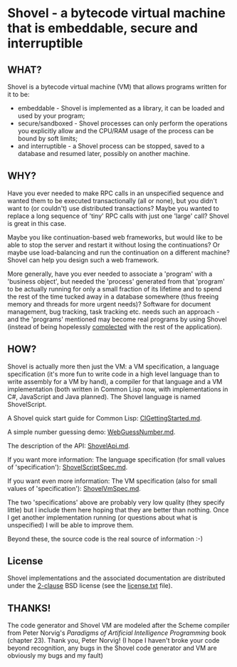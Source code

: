 <!-- -*- markdown -*- -->

# Shovel - a bytecode virtual machine that is embeddable, secure and interruptible

## WHAT?

Shovel is a bytecode virtual machine (VM) that allows programs written
for it to be:

 * embeddable - Shovel is implemented as a library, it can be loaded
   and used by your program;
 * secure/sandboxed - Shovel processes can only perform the operations
   you explicitly allow and the CPU/RAM usage of the process can be
   bound by soft limits;
 * and interruptible - a Shovel process can be stopped, saved to a
   database and resumed later, possibly on another machine.
   
## WHY?

Have you ever needed to make RPC calls in an unspecified sequence and
wanted them to be executed transactionally (all or none), but you
didn't want to (or couldn't) use distributed transactions?  Maybe you
wanted to replace a long sequence of 'tiny' RPC calls with just one
'large' call? Shovel is great in this case.

Maybe you like continuation-based web frameworks, but would like to be
able to stop the server and restart it without losing the
continuations? Or maybe use load-balancing and run the continuation on
a different machine? Shovel can help you design such a web framework.

More generally, have you ever needed to associate a 'program' with a
'business object', but needed the 'process' generated from that
'program' to be actually running for only a small fraction of its
lifetime and to spend the rest of the time tucked away in a database
somewhere (thus freeing memory and threads for more urgent needs)?
Software for document management, bug tracking, task tracking
etc. needs such an approach - and the 'programs' mentioned may become
real programs by using Shovel (instead of being hopelessly
[complected](http://www.infoq.com/presentations/Simple-Made-Easy) with
the rest of the application).

## HOW?

Shovel is actually more then just the VM: a VM specification, a
language specification (it's more fun to write code in a high level
language than to write assembly for a VM by hand), a compiler for that
language and a VM implementation (both written in Common Lisp now,
with implementations in C#, JavaScript and Java planned). The Shovel
language is named ShovelScript.

A Shovel quick start guide for Common Lisp:
[ClGettingStarted.md](ClGettingStarted.md).

A simple number guessing demo: [WebGuessNumber.md](WebGuessNumber.md).

The description of the API: [ShovelApi.md](ShovelApi.md).

If you want more information: The language specification (for small
values of 'specification'): [ShovelScriptSpec.md](ShovelScriptSpec.md).

If you want even more information: The VM specification (also for
small values of 'specification'): [ShovelVmSpec.md](ShovelVmSpec.md).

The two 'specifications' above are probably very low quality (they
specify little) but I include them here hoping that they are better
than nothing. Once I get another implementation running (or questions
about what is unspecified) I will be able to improve them.

Beyond these, the source code is the real source of information :-)

## License

Shovel implementations and the associated documentation are
distributed under the
[2-clause](https://en.wikipedia.org/wiki/BSD_licenses#2-clause_license_.28.22Simplified_BSD_License.22_or_.22FreeBSD_License.22.29)
BSD license (see the [license.txt](license.txt) file).

## THANKS!

The code generator and Shovel VM are modeled after the Scheme compiler
from Peter Norvig's *Paradigms of Artificial Intelligence Programming*
book (chapter 23). Thank you, Peter Norvig! (I hope I haven't broke
your code beyond recognition, any bugs in the Shovel code generator
and VM are obviously my bugs and my fault)


